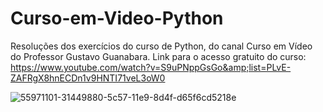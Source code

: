# Curso-em-Video-Python
Resoluções dos exercícios do curso de Python, do canal Curso em Vídeo do Professor Gustavo Guanabara. Link para o acesso gratuito do curso: https://www.youtube.com/watch?v=S9uPNppGsGo&amp;list=PLvE-ZAFRgX8hnECDn1v9HNTI71veL3oW0

![55971101-31449880-5c57-11e9-8d4f-d65f6cd5218e](https://user-images.githubusercontent.com/99756095/154132044-d9e61096-8c86-43a9-b4cc-688daba7faaf.png)
